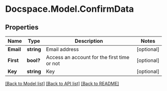 # Docspace.Model.ConfirmData

## Properties

Name | Type | Description | Notes
------------ | ------------- | ------------- | -------------
**Email** | **string** | Email address | [optional] 
**First** | **bool?** | Access an account for the first time or not | [optional] 
**Key** | **string** | Key | [optional] 

[[Back to Model list]](../README.md#documentation-for-models) [[Back to API list]](../README.md#documentation-for-api-endpoints) [[Back to README]](../README.md)

